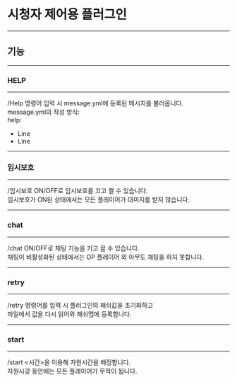 # 시청자 제어용 플러그인

---

## 기능

---

### HELP

---

/Help 명령어 입력 시 message.yml에 등록된 메시지를 불러옵니다.  
message.yml의 작성 방식:  
help:  
- Line  
- Line  

---

### 임시보호

---

/임시보호 ON/OFF로 임시보호를 끄고 켤 수 있습니다.  
임시보호가 ON된 상태에서는 모든 플레이어가 대미지를 받지 않습니다.  

---

### chat

---

/chat ON/OFF로 채팅 기능을 키고 끌 수 있습니다.  
채팅이 비활성화된 상태에서는 OP 플레이어 외 아무도 채팅을 하지 못합니다.  

---

### retry

---

/retry 명령어를 입력 시 플러그인의 해쉬값을 초기화하고  
파일에서 값을 다시 읽어와 해쉬맵에 등록합니다.  

---

### start

---

/start <시간>을 이용해 자원시간을 배정합니다.  
자원시강 동안에는 모든 플레이어가 무적이 됩니다.  

